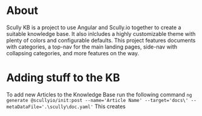 # About
Scully KB is a project to use Angular and Scully.io together to create a
suitable knowledge base. It also inlcludes a highly customizable theme with
plenty of colors and configurable defaults. This project features documents with
categories, a top-nav for the main landing pages, side-nav with collapsing
categories, and more features on the way.

# Adding stuff to the KB
To add new Articles to the Knowledge Base run the following command `ng generate @scullyio/init:post --name='Article Name' --target='docs\' --metaDataFile='.\scully\doc.yaml'` This creates 
